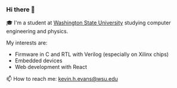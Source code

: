 ### Hi there 👋

🎓 I'm a student at [Washington State University](https://wsu.edu/) studying computer engineering and physics.

My interests are:

* Firmware in C and RTL with Verilog (especially on Xilinx chips)
* Embedded devices
* Web development with React


📫 How to reach me: kevin.h.evans@wsu.edu

<!--
**kevinhikaruevans/kevinhikaruevans** is a ✨ _special_ ✨ repository because its `README.md` (this file) appears on your GitHub profile.

Here are some ideas to get you started:

- 🔭 I’m currently working on ...
- 🌱 I’m currently learning ...
- 👯 I’m looking to collaborate on ...
- 🤔 I’m looking for help with ...
- 💬 Ask me about ...
- 📫 How to reach me: ...
- 😄 Pronouns: ...
- ⚡ Fun fact: ...
-->
